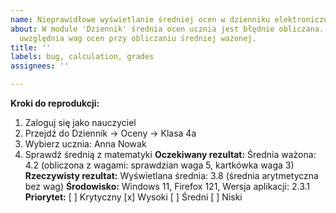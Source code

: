 ```yaml
---
name: Nieprawidłowe wyświetlanie średniej ocen w dzienniku elektronicznym
about: W module 'Dziennik' średnia ocen ucznia jest błędnie obliczana. System nie
  uwzględnia wag ocen przy obliczaniu średniej ważonej.
title: ''
labels: bug, calculation, grades
assignees: ''

---
```


**Kroki do reprodukcji:**
1. Zaloguj się jako nauczyciel
2. Przejdź do Dziennik → Oceny → Klasa 4a
3. Wybierz ucznia: Anna Nowak
4. Sprawdź średnią z matematyki
**Oczekiwany rezultat:**
Średnia ważona: 4.2 (obliczona z wagami: sprawdzian waga 5, kartkówka waga 3)
**Rzeczywisty rezultat:**
Wyświetlana średnia: 3.8 (średnia arytmetyczna bez wag)
**Środowisko:**
Windows 11, 
Firefox 121, 
Wersja aplikacji: 2.3.1
**Priorytet:**
[ ] Krytyczny
[x] Wysoki
[ ] Średni
[ ] Niski
